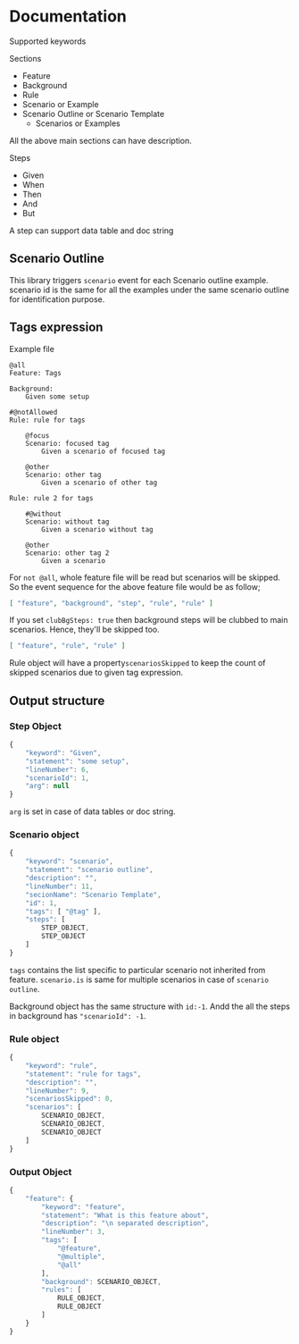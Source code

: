 # Documentation

Supported keywords

Sections
* Feature
* Background
* Rule
* Scenario or Example
* Scenario Outline or Scenario Template
    * Scenarios or Examples

All the above main sections can have description.

Steps
* Given
* When
* Then
* And
* But

A step can support data table and doc string

## Scenario Outline

This library triggers `scenario` event for each Scenario outline example. scenario id is the same for all the examples under the same scenario outline for identification purpose.

## Tags expression

Example file 

```feature
@all
Feature: Tags

Background:
    Given some setup
    
#@notAllowed
Rule: rule for tags

    @focus
    Scenario: focused tag
        Given a scenario of focused tag
    
    @other
    Scenario: other tag
        Given a scenario of other tag

Rule: rule 2 for tags

    #@without
    Scenario: without tag
        Given a scenario without tag

    @other
    Scenario: other tag 2
        Given a scenario
```

For `not @all`, whole feature file will be read but scenarios will be skipped. So the event sequence for the above feature file would be as follow;

```json
[ "feature", "background", "step", "rule", "rule" ]
```

If you set `clubBgSteps: true` then background steps will be clubbed to main scenarios. Hence, they'll be skipped too.


```json
[ "feature", "rule", "rule" ]
```

Rule object will have a property`scenariosSkipped` to keep the count of skipped scenarios due to given tag expression.

## Output structure

### Step Object
```js
{
    "keyword": "Given",
    "statement": "some setup",
    "lineNumber": 6,
    "scenarioId": 1,
    "arg": null
}
```
`arg` is set in case of data tables or doc string.

### Scenario object

```js
{
    "keyword": "scenario",
    "statement": "scenario outline",
    "description": "",
    "lineNumber": 11,
    "secionName": "Scenario Template",
    "id": 1,
    "tags": [ "@tag" ],
    "steps": [
        STEP_OBJECT,
        STEP_OBJECT
    ]
}
```
`tags` contains the list specific to particular scenario not inherited from feature.
`scenario.is` is same for multiple scenarios in case of `scenario outline`.

Background object has the same structure with `id:-1`. Andd the all the steps in background has `"scenarioId": -1`.

### Rule object

```js
{
    "keyword": "rule",
    "statement": "rule for tags",
    "description": "",
    "lineNumber": 9,
    "scenariosSkipped": 0,
    "scenarios": [
        SCENARIO_OBJECT,
        SCENARIO_OBJECT,
        SCENARIO_OBJECT
    ]
}
```

### Output Object

```js
{
    "feature": {
        "keyword": "feature",
        "statement": "What is this feature about",
        "description": "\n separated description",
        "lineNumber": 3,
        "tags": [
            "@feature",
            "@multiple",
            "@all"
        ],
        "background": SCENARIO_OBJECT,
        "rules": [
            RULE_OBJECT,
            RULE_OBJECT
        ]
    }
}
```